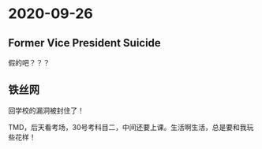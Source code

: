 # 2020-09-26

## Former Vice President Suicide

假的吧？？？

## 铁丝网

回学校的漏洞被封住了！

TMD，后天看考场，30号考科目二，中间还要上课。生活啊生活，总是要和我玩些花样！



